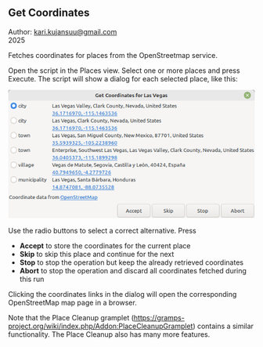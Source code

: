 Get Coordinates
---------------

Author: kari.kujansuu@gmail.com<br>
2025

Fetches coordinates for places from the OpenStreetmap service.

Open the script in the Places view. Select one or more places and press Execute. The script will show a dialog for each selected place, like this:

![](get-coordinates.png)

Use the radio buttons to select a correct alternative. Press

* **Accept** to store the coordinates for the current place
* **Skip** to skip this place and continue for the next
* **Stop** to stop the operation but keep the already retrieved coordinates
* **Abort** to stop the operation and discard all coordinates fetched during this run

Clicking the coordinates links in the dialog will open the corresponding OpenStreetMap map page in a browser.

Note that the Place Cleanup gramplet (https://gramps-project.org/wiki/index.php/Addon:PlaceCleanupGramplet) contains a similar functionality. The Place Cleanup also has many more features.


